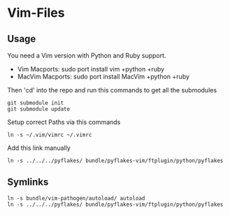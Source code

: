 # Vim-Files

## Usage

You need a Vim version with Python and Ruby support.
* Vim Macports:     sudo port install vim +python +ruby
* MacVim Macports:  sudo port install MacVim +python +ruby

Then 'cd' into the repo and run this commands to get all the submodules

    git submodule init
    git submodule update

Setup correct Paths via this commands

    ln -s ~/.vim/vimrc ~/.vimrc

Add this link manually

    ln -s ../../../pyflakes/ bundle/pyflakes-vim/ftplugin/python/pyflakes

## Symlinks

    ln -s bundle/vim-pathogen/autoload/ autoload
    ln -s ../../../pyflakes/ bundle/pyflakes-vim/ftplugin/python/pyflakes
